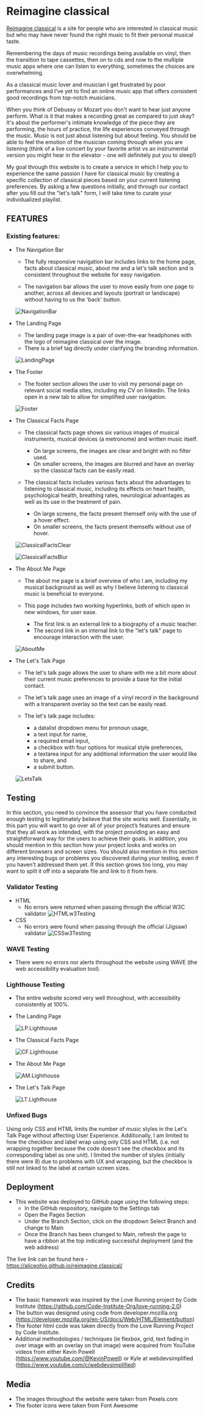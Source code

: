 # Reimagine classical 

[Reimagine classical](https://aliceohio.github.io/reimagine.classical/) is a site for people who are interested in classical music but who may have never found the right music to fit their personal musical taste. 

Remembering the days of music recordings being available on vinyl, then the transition to tape cassettes, then on to cds and now to the multiple music apps where one can listen to everything, sometimes the choices are overwhelming.

As a classical music lover and musician I get frustrated by poor performances and I've yet to find an online music app that offers consistent good recordings from top-notch musicians. 

When you think of Debussy or Mozart you don't want to hear just anyone perform. What is it that makes a recording great as compared to just okay? It's about the performer's intimate knowledge of the piece they are performing, the hours of practice, the life experiences conveyed through the music. Music is not just about listening but about feeling. You should be able to feel the emotion of the musician coming through when you are listening (think of a live concert by your favorite artist vs an instrumental version you might hear in the elevator - one will definitely put you to sleep!)

My goal through this website is to create a service in which I help you to experience the same passion I have for classical music by creating a specific collection of classical pieces based on your current listening preferences. By asking a few questions initially, and through our contact after you fill out the "let's talk" form, I will take time to curate your individualized playlist.

## FEATURES

### Existing features:

- The Navigation Bar

    - The fully responsive navigation bar includes links to the home page, facts about classical music, about me and a let's talk section and is consistent throughout the website for easy navigation.

    - The navigation bar allows the user to move easily from one page to another, across all devices and layouts (portrait or landscape) without having to us the 'back' button.

    ![NavigationBar](assets/images/Screenshot%20NavBar)
    
- The Landing Page

    - The landing page image is a pair of over-the-ear headphones with the logo of reimagine classical over the image.
    - There is a brief tag directly under clarifying the branding information.

    ![LandingPage](assets/images/Screenshot%20LandingPage)

- The Footer

    - The footer section allows the user to visit my personal page on relevant social media sites, including my CV on linkedin. The links open in a new tab to allow for simplified user navigation.

    ![Footer](assets/images/Screenshot%20Footer)

- The Classical Facts Page

    - The classical facts page shows six various images of musical instruments, musical devices (a metronome) and written music itself. 
        - On large screens, the images are clear and bright with no filter used.
        - On smaller screens, the images are blurred and have an overlay so the classical facts can be easily read.

    - The classical facts includes various facts about the advantages to listening to classical music, including its effects on heart health, psychological health, breathing rates, neurological advantages as well as its use in the treatment of pain.

        - On large screens, the facts present themself only with the use of a hover effect.
        - On smaller screens, the facts present themselfs without use of hover.

    ![ClassicalFactsClear](assets/images/Screenshot-CFclear)

    ![ClassicalFactsBlur](assets/images/Screenshot-CFblur)

- The About Me Page

    - The about me page is a brief overview of who I am, including my musical background as well as why I believe listening to classical music is beneficial to everyone.
    
    - This page includes two working hyperlinks, both of which open in new windows, for user ease.
        - The first link is an external link to a biography of a music teacher.
        - The second link in an internal link to the "let's talk" page to encourage interaction with the user.

    ![AboutMe](assets/images/Screenshot-AM)

- The Let's Talk Page

    - The let's talk page allows the user to share with me a bit more about their current music preferences to provide a base for the initial contact.

    - The let's talk page uses an image of a vinyl record in the background with a transparent overlay so the text can be easily read.

    - The let's talk page includes:
        - a datalist dropdown menu for pronoun usage,
        - a text input for name,
        - a required email input,
        - a checkbox with four options for musical style preferences,
        - a textarea input for any additional information the user would like to share, and
        - a submit button.

    ![LetsTalk](assets/images/Screenshot-LT)


## Testing
In this section, you need to convince the assessor that you have conducted enough testing to legitimately believe that the site works well. Essentially, in this part you will want to go over all of your project’s features and ensure that they all work as intended, with the project providing an easy and straightforward way for the users to achieve their goals.
In addition, you should mention in this section how your project looks and works on different browsers and screen sizes.
You should also mention in this section any interesting bugs or problems you discovered during your testing, even if you haven't addressed them yet.
If this section grows too long, you may want to split it off into a separate file and link to it from here.

### Validator Testing
- HTML
    - No errors were returned when passing through the official W3C validator
    ![HTMLw3Testing](assets/images/Screenshot-HTMLw3test)
- CSS
    - No errors were found when passing through the official (Jigsaw) validator
    ![CSSw3Testing](assets/images/Screenshot-CSSw3Testing)

### WAVE Testing
- There were no errors nor alerts throughout the website using WAVE (the web accessibility evaluation tool).

### Lighthouse Testing
- The entire website scored very well throughout, with accessibility consistently at 100%.

- The Landing Page

    ![LP.Lighthouse](/assets/images/Screenshot-LP.Lighthouse)


- The Classical Facts Page

    ![CF.Lighthouse](assets/images/Screenshot%20CF.Lighthouse)

- The About Me Page

    ![AM.Lighthouse](assets/images/Screenshot%20AM.Lighthouse)

- The Let's Talk Page

    ![LT.Lighthouse](assets/images/Screenshot%20LT.Lighthouse)

### Unfixed Bugs

Using only CSS and HTML limits the number of music styles in the Let's Talk Page without affecting User Experience. Additionally, I am limited to how the checkbox and label wrap using only CSS and HTML (i.e. not wrapping together because the code doesn't see the checkbox and its corresponding label as one unit). I limited the number of styles (initially there were 8) due to problems with UX and wrapping, but the checkbox is still not linked to the label at certain screen sizes.

## Deployment

- This website was deployed to GitHub page using the following steps:
    - In the GitHub respository, navigate to the Settings tab
    - Open the Pages Section
    - Under the Branch Section, click on the dropdown Select Branch and change to Main
    - Once the Branch has been changed to Main, refresh the page to have a ribbon at the top indicating successful deployment (and the web address) 

The live link can be found here - https://aliceohio.github.io/reimagine.classical/


## Credits

- The basic framework was inspired by the Love Running project by Code Institute (https://github.com/Code-Institute-Org/love-running-2.0)
- The button was designed using code from developer.mozilla.org (https://developer.mozilla.org/en-US/docs/Web/HTML/Element/button)
- The footer html code was taken directly from the Love Running Project by Code Institute.
- Additional methodologies / techniques (ie flexbox, grid, text fading in over image with an overlay on that image) were acquired from YouTube videos from either Kevin Powell (https://www.youtube.com/@KevinPowell) or Kyle at webdevsimplified (https://www.youtube.com/c/webdevsimplified)


## Media

- The images throughout the website were taken from Pexels.com
- The footer icons were taken from Font Awesome


